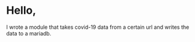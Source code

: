 # Hello,

I wrote a module that takes covid-19 data from a certain url and writes the data to a mariadb.

